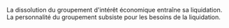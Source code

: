   
 La dissolution du groupement d'intérêt économique entraîne sa liquidation. La personnalité du groupement subsiste pour les besoins de la liquidation.  

  
